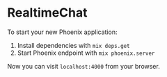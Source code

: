 # RealtimeChat

To start your new Phoenix application:

1. Install dependencies with `mix deps.get`
2. Start Phoenix endpoint with `mix phoenix.server`

Now you can visit `localhost:4000` from your browser.
